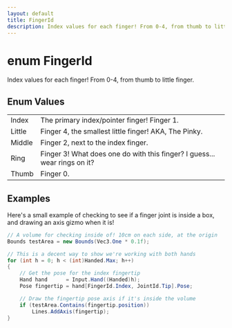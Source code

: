 ```yaml
---
layout: default
title: FingerId
description: Index values for each finger! From 0-4, from thumb to little finger.
---
```

# enum FingerId

Index values for each finger! From 0-4, from thumb to little finger.

## Enum Values

|  |  |
|--|--|
|Index|The primary index/pointer finger! Finger 1.|
|Little|Finger 4, the smallest little finger! AKA, The Pinky.|
|Middle|Finger 2, next to the index finger.|
|Ring|Finger 3! What does one do with this finger? I guess... wear rings on it?|
|Thumb|Finger 0.|

## Examples

Here's a small example of checking to see if a finger joint is inside
a box, and drawing an axis gizmo when it is!
```csharp
// A volume for checking inside of! 10cm on each side, at the origin
Bounds testArea = new Bounds(Vec3.One * 0.1f);

// This is a decent way to show we're working with both hands
for (int h = 0; h < (int)Handed.Max; h++)
{
	// Get the pose for the index fingertip
	Hand hand      = Input.Hand((Handed)h);
	Pose fingertip = hand[FingerId.Index, JointId.Tip].Pose;

	// Draw the fingertip pose axis if it's inside the volume
	if (testArea.Contains(fingertip.position))
		Lines.AddAxis(fingertip);
}
```

